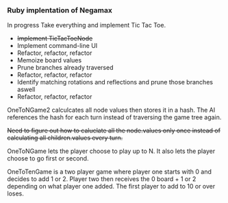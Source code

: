 ### Ruby implentation of Negamax #####

In progress 
Take everything and implement Tic Tac Toe.

- ~~Implement TicTacToeNode~~
- Implement command-line UI
- Refactor, refactor, refactor
- Memoize board values
- Prune branches already traversed
- Refactor, refactor, refactor
- Identify matching rotations and reflections and prune those branches aswell
- Refactor, refactor, refactor

OneToNGame2 calculcates all node values then stores it in a hash. The AI references the hash for each turn instead of traversing the game tree again.

~~Need to figure out how to caluclate all the node.values only once instead of calculating all children.values every turn.~~

OneToNGame lets the player choose to play up to N. It also lets the player choose to go first or second.

OneToTenGame is a two player game where player one starts with 0 and decides to add 1 or 2. Player two then receives the 0 board + 1 or 2 depending on what player one added. The first player to add to 10 or over loses.